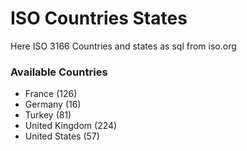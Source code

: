 # ISO Countries States
Here ISO 3166 Countries and states as sql from iso.org

### Available Countries

 - France (126)
 - Germany (16)
 - Turkey (81)
 - United Kingdom (224)
 - United States (57)
